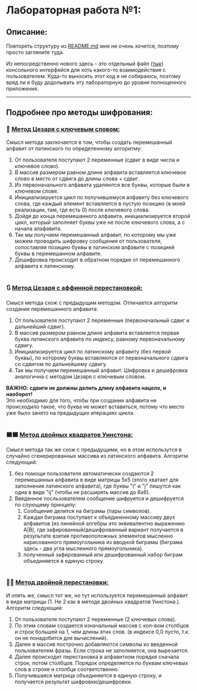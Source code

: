 # Лабораторная работа №1:
## Описание:
Повторять структуру из [README.md](../README.md) мне не очень хочется, поэтому просто загляните туда. 

Из непосредственно нового здесь - это отдельный файл ([тык](console_UI_for_labs.py)) консольного интерфейся для хоть какого-то взаимодействия с пользователем. Куда-то выносить этот код я не собираюсь, поэтому вряд ли я буду додолывать эту лабораторную до уровня полноценного приложения.
__________________________

## Подробнее про методы шифрования:
### 💬 <u>**Метод Цезаря с ключевым словом:**</u>
Смысл метода заключается в том, чтобы создать перемешанный алфавит от латинского по определенному алгоритму:
1) От пользователя поступают 2 переменные (сдвиг в виде числа и ключевое слово).
2) В массив размером равном длине алфавита вставляется ключевое слово в место от сдвига до длины слова + сдвиг.
3) Из первоначального алфавита удаляются все буквы, которые были в ключевом слове.
4) Инициализируется цикл по получившемуся алфавиту без ключевого слова, где каждый элемент вставляется в пустую позицию (в моей реализации, там, где есть 0) после ключевого слова.
5) Дойдя до конца перемешанного алфавита, инициализируется второй цикл, который заполняет буквы уже не после ключевого слова, а с начала алафавита.
6) Так мы получаем перемешанный алфавит, по которому мы уже можем проводить шифровку сообщения от пользователя, сопоставляя позицию буквы в латинском алфавите с позицией буквы в перемешанном алфавите.
7) Дешифровка происходит в обратном порядке от перемешанного алфавита к латинскому.<br><br>

### 🔃 <u>**Метод Цезаря с аффинной перестановкой:**</u>
Смысл метода схож с предыдущим методом. Отличается алгоритм создания перемешанного алфавита:
1) От пользователя поступают 2 переменные (первоначальный сдвиг и дальнейший сдвиг).
2) В массив размером равном длине алфавита вставляется первая буква латинского алфавита по индексу, равному первоначальному сдвигу.
3) Инициализируется цикл по латинскому алфавиту (без первой буквы), по которому буквы вставляются от первоначального сдвига со сдвигом по дальнейшему сдвигу.
6) Так мы получаем перемешанный алфавит. Шифровка и дешифровка аналогична с методом Цезаря с ключевым словом.

**ВАЖНО: сдвиги не должны делить длину алфавита нацело, и наоборот!** <br> Это необходимо для того, чтобы при создании алфавита не происходило такое, что буква не может вставиться, потому что место уже было занято на предыдущих итерациях цикла.<br><br>

### 🟩🟦 <u>**Метод двойных квадратов Уинстона:**</u>
Смысл метода так же схож с предыдущими, но в этом использутся в случайно сгенерированных массива из латинского алфавита. Алгоритм следующий:
1) без помощи пользователя автоматически создаются 2 перемешанных алфавита в виде матрицы 5x5 (этого хватает для заполнения латинского алфавита), где буквы "i" и "j" пишутся как одна в виде "ij" (чтобы не расширять массив до 6x6).
2) Введенное посльзователем сообщение шифруется и дешифруется по слующему принципу:
    1) Сообщение делится на биграмы (пары символов).
    2) Каждая биграма поступает к объединенному массиву двух алфавитов (из линейной алгебры это эквивалентно выражению A|B), где зафированный/дешифрованный вариант получается в результате взятия противоположных элементов мысленно нарисованного прямоугольника из вводной биграмы (биграма здесь - два угла мысленного прямоугольника).
    3) полученный зафированный или дешифрованный набор биграм объединяется в единую строку.<br><br>

### 🔄🔄 <u>**Метод двойной перестановки:**</u>
И опять же, смысл тот же, но тут используется перемешанный алфавит в виде матрицы (1. Не 2 как в методе двойных квадратов Уинстона.). Алгоритм следующий:
1) От пользователя поступают 2 переменные (2 ключевых слова).
2) По этим словам создается изначальный массив с кол-вом столбцов и строк большей на 1, чем длины этих слов. (в индексе 0,0 пусто, т.к. он не понадобится для вычислений).
3) Далее в массив построчно добавляются символы из введенной пользователем фразы. Если строка не заполняется, она вырезается.
4) Далее происходит перестановка в алфавитном порядке сначала строк, потом столбцов. Порядок определяется по буквам ключевых слов в строке и столбце соответственно.
5) Получившаяся матрица объединяется в единую строку, и получается результат шифровки/дешифровки.